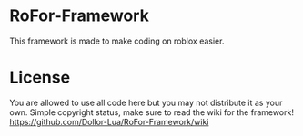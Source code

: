 # RoFor-Framework
This framework is made to make coding on roblox easier.

# License
You are allowed to use all code here but you may not distribute it as your own.
Simple copyright status, make sure to read the wiki for the framework!
https://github.com/Dollor-Lua/RoFor-Framework/wiki
